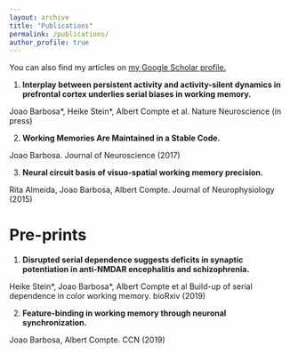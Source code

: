 ```yaml
---
layout: archive
title: "Publications"
permalink: /publications/
author_profile: true
---
```


You can also find my articles on <u><a href="https://scholar.google.es/citations?user=Q3-3_awAAAAJ&hl=en">my Google Scholar profile</a>.</u>


1. **Interplay between persistent activity and activity-silent dynamics in prefrontal cortex underlies serial biases in working memory.**

Joao Barbosa*, Heike Stein*, Albert Compte et al.
Nature Neuroscience (in press)

2. **Working Memories Are Maintained in a Stable Code.**

Joao Barbosa.
Journal of Neuroscience (2017)

3. **Neural circuit basis of visuo-spatial working memory precision.**

Rita Almeida, Joao Barbosa, Albert Compte.
Journal of Neurophysiology (2015)

Pre-prints
=====

1. **Disrupted serial dependence suggests deficits in synaptic potentiation in anti-NMDAR encephalitis and schizophrenia.**

Heike Stein*, Joao Barbosa*, Albert Compte et al
Build-up of serial dependence in color working memory. bioRxiv (2019)

2. **Feature-binding in working memory through neuronal synchronization.**

Joao Barbosa, Albert Compte. CCN (2019)


